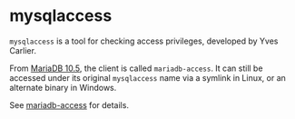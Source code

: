 
# mysqlaccess

`mysqlaccess` is a tool for checking access privileges, developed by Yves Carlier.


From [MariaDB 10.5](../../../release-notes/mariadb-community-server/what-is-mariadb-105.md), the client is called `mariadb-access`. It can still be accessed under its original `mysqlaccess` name via a symlink in Linux, or an alternate binary in Windows.


See [mariadb-access](../mariadb-access.md) for details.

